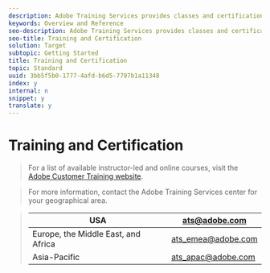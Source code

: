 ```yaml
---
description: Adobe Training Services provides classes and certifications.
keywords: Overview and Reference
seo-description: Adobe Training Services provides classes and certifications.
seo-title: Training and Certification
solution: Target
subtopic: Getting Started
title: Training and Certification
topic: Standard
uuid: 3bb5f5b0-1777-4afd-b6d5-7797b1a11348
index: y
internal: n
snippet: y
translate: y
---
```


# Training and Certification


>For a list of available instructor-led and online courses, visit the [ Adobe Customer Training website](http://training.adobe.com/training/courses.html#solution=adobeTarget). 

>For more information, contact the Adobe Training Services center for your geographical area. 



>|  USA  | [ ats@adobe.com](mailto:ats@adobe.com)  |
>|---|---|
>|  Europe, the Middle East, and Africa  | [ ats_emea@adobe.com](mailto:ats_emea@adobe.com)  |
>|  Asia-Pacific  | [ ats_apac@adobe.com](mailto:ats_apac@adobe.com)  |

